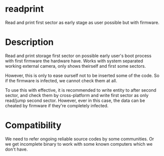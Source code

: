 # readprint
Read and print first sector as early stage as user possible but with firmware.

# Description
Read and print storage first sector on possible early user's boot process with first firmware the hardware have.
Works with system separated working external camera, only shows theirself and first some sectors.

However, this is only to ease ourself not to be inserted some of the code.
So if the firmware is infected, we cannot check them at all.

To use this with effective, it is recommended to write entity to after second sector, and check them by cross-platform and write first sector as only read/jump second sector. However, ever in this case, the data can be cheated by firmware if they're completely infected.

# Compatibility
We need to refer ongoing reliable source codes by some communities.
Or we get incomplete binary to work with some known computers which we don't have.

